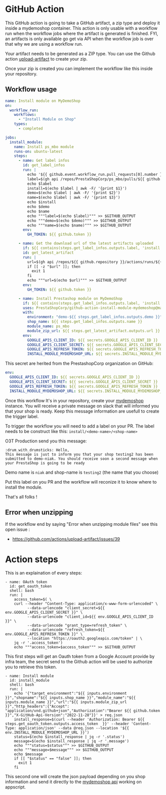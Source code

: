 # GitHub Action

This GitHub action is going to take a GitHub artifact, a zip type and deploy it inside a mydemoshop container.
This action is only usable with a workflow run when the workflow jobs where the artifact is generated is finished.
FYI, an artifacts is only available go get via API when the workflow job is over that why we are using a workflow run.

Your artifact needs to be generated as a ZIP type. You can use the Github action [upload-artifact](https://github.com/actions/upload-artifact) to create your zip.

Once your zip is created you can implement the workflow like this inside your repository.

## Workflow usage

```yaml
name: Install module on MyDemoShop
on:
  workflow_run:
    workflows:
      - "Install Module on Shop"
    types:
      - completed

jobs:
  install_module:
    name: Install ps_mbo module
    runs-on: ubuntu-latest
    steps:
      - name: Get label infos
        id: get_label_infos
        run: |
          echo '${{ github.event.workflow_run.pull_requests[0].number }}'
          label=$(gh api /repos/PrestaShopCorp/ps_mbo/pulls/${{ github.event.workflow_run.pull_requests[0].number }} --jq '.labels[].name | select(. | contains("install"))')
          echo $label
          install=$(echo $label | awk -F/ '{print $1}')
          demo=$(echo $label | awk -F/ '{print $2}')
          name=$(echo $label | awk -F/ '{print $3}')
          echo $install
          echo $demo
          echo $name
          echo """label=$(echo $label)""" >> $GITHUB_OUTPUT
          echo """demo=$(echo $demo)""" >> $GITHUB_OUTPUT
          echo """name=$(echo $name)""" >> $GITHUB_OUTPUT
        env:
          GH_TOKEN: ${{ github.token }}

      - name: Get the download url of the latest artifacts uploaded
        if: ${{ contains(steps.get_label_infos.outputs.label, 'install') }}
        id: get_latest_artifact
        run: |
          url=$(gh api /repos/${{ github.repository }}/actions/runs/${{ github.event.workflow_run.id }}/artifacts --jq '.artifacts[0].archive_download_url')
          if [[ -z "$url" ]]; then
            exit 1
          fi
          echo """url=$(echo $url)""" >> $GITHUB_OUTPUT
        env:
          GH_TOKEN: ${{ github.token }}

      - name: Install Prestashop module on MyDemoShop
        if: ${{ contains(steps.get_label_infos.outputs.label, 'install') }}
        uses: PrestaShopCorp/github-action-install-module-mydemoshop@main
        with:
          environment: "demo-${{ steps.get_label_infos.outputs.demo }}"
          shop_name: ${{ steps.get_label_infos.outputs.name }}
          module_name: ps_mbo
          module_zip_url: ${{ steps.get_latest_artifact.outputs.url }}
        env:
          GOOGLE_APIS_CLIENT_ID: ${{ secrets.GOOGLE_APIS_CLIENT_ID }}
          GOOGLE_APIS_CLIENT_SECRET: ${{ secrets.GOOGLE_APIS_CLIENT_SECRET }}
          GOOGLE_APIS_REFRESH_TOKEN: ${{ secrets.GOOGLE_APIS_REFRESH_TOKEN }}
          INSTALL_MODULE_MYDEMOSHOP_URL: ${{ secrets.INSTALL_MODULE_MYDEMOSHOP_URL }}
```

This secret are herited from the PrestashopCorp organization on GitHub:
```yaml
env:
  GOOGLE_APIS_CLIENT_ID: ${{ secrets.GOOGLE_APIS_CLIENT_ID }}
  GOOGLE_APIS_CLIENT_SECRET: ${{ secrets.GOOGLE_APIS_CLIENT_SECRET }}
  GOOGLE_APIS_REFRESH_TOKEN: ${{ secrets.GOOGLE_APIS_REFRESH_TOKEN }}
  INSTALL_MODULE_MYDEMOSHOP_URL: ${{ secrets.INSTALL_MODULE_MYDEMOSHOP_URL }}
```

Once this workflow It's in your repository, create your [mydemoshop](https://www.notion.so/MyDemoShop-Family-Release-be6469393793402fb7ba83911a480975) instance. You will receive a private message on slack that will informed you that your shop is ready. Keep this message information are usefull to create the trigger label.

To trigger the workflow you will need to add a label on your PR. The label needs to be construct like this:
`install/<demo-name>/<shop-name>`

O3T Production send you this message:
```
:drum_with_drumsticks: Hello,
This message is just to inform you that your shop testing2 has been submitted to demo-niak. You should receive soon a second message when your PrestaShop is going to be ready
```

Demo name is `niak` and shop-name is `testing2` (the name that you choose)

Put this label on you PR and the workflow will reconize it to know where to install the module.


That's all folks !

## Error when unzipping

If the workflow end by saying "Error when unzipping module files" see this open issue :
- https://github.com/actions/upload-artifact/issues/39


# Action steps

This is an explaination of every steps:
```
- name: OAuth token
  id: get_oauth_token
  shell: bash
  run: |
    access_token=$( \
    curl --header "Content-Type: application/x-www-form-urlencoded" \
          --data-urlencode "client_secret=${{ env.GOOGLE_APIS_CLIENT_SECRET }}" \
          --data-urlencode "client_id=${{ env.GOOGLE_APIS_CLIENT_ID }}" \
          --data-urlencode "grant_type=refresh_token" \
          --data-urlencode "refresh_token=${{ env.GOOGLE_APIS_REFRESH_TOKEN }}" \
          --location "https://oauth2.googleapis.com/token" | \
    jq -r '.access_token')
    echo """access_token=$access_token""" >> $GITHUB_OUTPUT
```
This first steps will get an Oauth token from a Google Account provide by infra team, the secret send to the Github action  will be used to authorize you to retrieve this token.


```
- name: Install module
  id: install_module
  shell: bash
  run: |
    echo '{"target_environment":"${{ inputs.environment }}","shopname":"${{ inputs.shop_name }}","module_name":"${{ inputs.module_name }}","url":"${{ inputs.module_zip_url }}","http_headers":{"Accept": "application/vnd.github+json","Authorization":"Bearer ${{ github.token }}","X-GitHub-Api-Version":"2022-11-28"}}' > req.json
    install_response=$(curl --header 'Authorization: Bearer ${{ steps.get_oauth_token.outputs.access_token  }}' --header 'Content-Type: application/json' --data @req.json --location '${{ env.INSTALL_MODULE_MYDEMOSHOP_URL }}')
    status=$(echo $install_response | jq -r '.status')
    message=$(echo $install_response | jq -r '.message')
    echo """status=$status""" >> $GITHUB_OUTPUT
    echo """message=$message""" >> $GITHUB_OUTPUT
    echo $message
    if [[ "$status" == "false" ]]; then
      exit 1
    fi
```

This second one will create the json payload depending on you shop information and send it directly to the [mydemoshop api](https://www.notion.so/MyDemoShop-API-and-backstage-1d3846b1a7f04a6abcbe8cda9ee06846) working on appscript.
